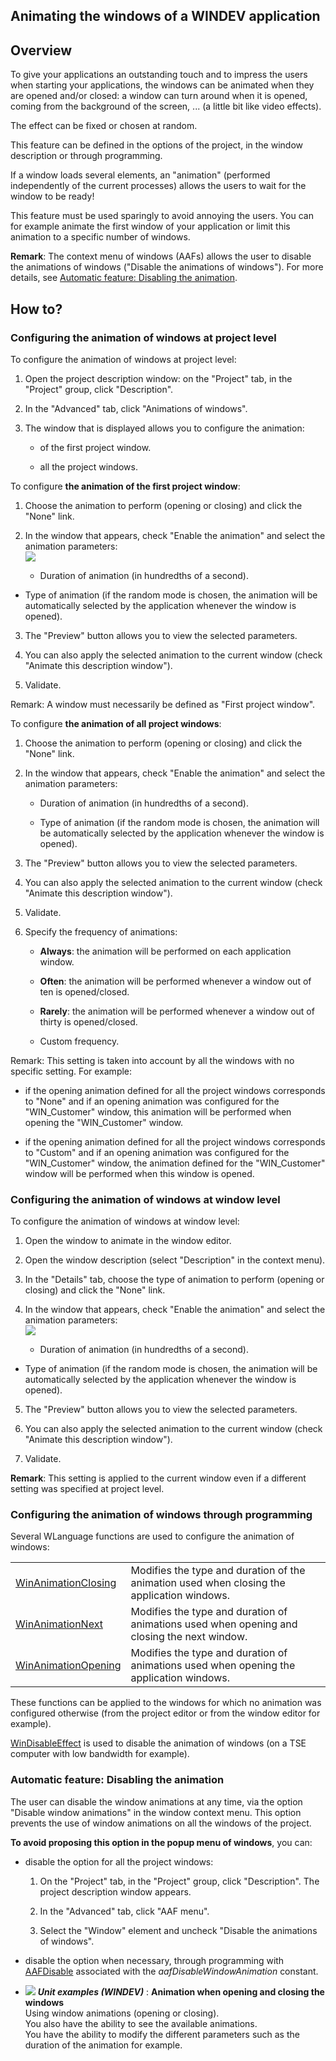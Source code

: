 


## Animating the windows of a WINDEV application
			



<a name="NOTE1"></a>
<a name="NOTE1_1"></a>


## Overview
<a name="overview_ELTTEXTE000247"></a>
To give your applications an outstanding touch and to impress the users when starting your applications, the windows can be animated when they are opened and/or closed: a window can turn around when it is opened, coming from the background of the screen, ... (a little bit like video effects).

The effect can be fixed or chosen at random.

This feature can be defined in the options of the project, in the window description or through programming.

If a window loads several elements, an "animation" (performed independently of the current processes) allows the users to wait for the window to be ready!

This feature must be used sparingly to avoid annoying the users. You can for example animate the first window of your application or limit this animation to a specific number of windows.

**Remark**: The context menu of windows (AAFs) allows the user to disable the animations of windows ("Disable the animations of windows"). For more details, see [Automatic feature: Disabling the animation](#NOTE2_4).

<a name="NOTE2"></a>
<a name="NOTE2_1"></a>


## How to?
<a name="how_ELTTEXTE000271"></a>


### Configuring the animation of windows at project level
<a name="configuring_the_animation_windows_project_level_ELTPARAGRAPHE000031"></a>

To configure the animation of windows at project level:

1. Open the project description window: on the "Project" tab, in the "Project" group, click "Description".

2. In the "Advanced" tab, click "Animations of windows".

3. The window that is displayed allows you to configure the animation:

	- of the first project window.

	- all the project windows.







To configure **the animation of the first project window**: 

1. Choose the animation to perform (opening or closing) and click the "None" link.

2. In the window that appears, check "Enable the animation" and select the animation parameters: <br>![](https://doc.pcsoft.fr/en-US/images/image.awp?langid=3&name=Anim_Fenetre2.gif)


	- Duration of animation (in hundredths of a second).

- Type of animation (if the random mode is chosen, the animation will be automatically selected by the application whenever the window is opened).

3. The "Preview" button allows you to view the selected parameters.

4. You can also apply the selected animation to the current window (check "Animate this description window").

5. Validate.


Remark: A window must necessarily be defined as "First project window".

To configure **the animation of all project windows**: 

1. Choose the animation to perform (opening or closing) and click the "None" link.

2. In the window that appears, check "Enable the animation" and select the animation parameters:

	- Duration of animation (in hundredths of a second).

	- Type of animation (if the random mode is chosen, the animation will be automatically selected by the application whenever the window is opened).




3. The "Preview" button allows you to view the selected parameters.

4. You can also apply the selected animation to the current window (check "Animate this description window").

5. Validate.

6. Specify the frequency of animations:

	- **Always**: the animation will be performed on each application window.

	- **Often**: the animation will be performed whenever a window out of ten is opened/closed.

	- **Rarely**: the animation will be performed whenever a window out of thirty is opened/closed.

	- Custom frequency.





Remark: This setting is taken into account by all the windows with no specific setting. For example:

- if the opening animation defined for all the project windows corresponds to "None" and if an opening animation was configured for the "WIN_Customer" window, this animation will be performed when opening the "WIN_Customer" window.

- if the opening animation defined for all the project windows corresponds to "Custom" and if an opening animation was configured for the "WIN_Customer" window, the animation defined for the "WIN_Customer" window will be performed when this window is opened.



<a name="NOTE2_2"></a>


### Configuring the animation of windows at window level
<a name="configuring_the_animation_windows_window_level_ELTPARAGRAPHE000121"></a>

To configure the animation of windows at window level: 

1. Open the window to animate in the window editor.  

2. Open the window description (select "Description" in the context menu).

3. In the "Details" tab, choose the type of animation to perform (opening or closing) and click the "None" link.

4. In the window that appears, check "Enable the animation" and select the animation parameters: <br>![](https://doc.pcsoft.fr/en-US/images/image.awp?langid=3&name=Anim_Fenetre2.gif)


	- Duration of animation (in hundredths of a second).

- Type of animation (if the random mode is chosen, the animation will be automatically selected by the application whenever the window is opened).

5. The "Preview" button allows you to view the selected parameters.

6. You can also apply the selected animation to the current window (check "Animate this description window").

7. Validate.




**Remark**: This setting is applied to the current window even if a different setting was specified at project level.
<a name="NOTE2_3"></a>


### Configuring the animation of windows through programming
<a name="configuring_the_animation_windows_through_programming_ELTPARAGRAPHE000154"></a>Several WLanguage functions are used to configure the animation of windows:



|   |   |
| --- | --- |
| [WinAnimationClosing](../WDLang1/3038050.md) | Modifies the type and duration of the animation used when closing the application windows. |
| [WinAnimationNext](../WDLang1/3038052.md) | Modifies the type and duration of animations used when opening and closing the next window. |
| [WinAnimationOpening](../WDLang1/3038051.md) | Modifies the type and duration of animations used when opening the application windows. |





These functions can be applied to the windows for which no animation was configured otherwise (from the project editor or from the window editor for example).

[WinDisableEffect](../WDLang1/1000017172.md) is used to disable the animation of windows (on a TSE computer with low bandwidth for example).
<a name="NOTE2_4"></a>


### Automatic feature: Disabling the animation
<a name="automatic_feature_disabling_the_animation_ELTPARAGRAPHE000168"></a>

The user can disable the window animations at any time, via the option "Disable window animations" in the window context menu. This option prevents the use of window animations on all the windows of the project. 

**To avoid proposing this option in the popup menu of windows**, you can: 

- disable the option for all the project windows: 

	1. On the "Project" tab, in the "Project" group, click "Description". The project description window appears. 

	2. In the "Advanced" tab, click "AAF menu". 

	3. Select the "Window" element and uncheck "Disable the animations of windows". 




- disable the option when necessary, through programming with [AAFDisable](../WDLang1/1000022018.md) associated with the *aafDisableWindowAnimation* constant.





- ![](https://doc.pcsoft.fr/en-US/images/image.awp?langid=3&name=Animationwhenopeningandclosingthewindows.gif) ***Unit examples (WINDEV)*** : **Animation when opening and closing the windows** <br>Using window animations (opening or closing).<br>You also have the ability to see the available animations. <br>You have the ability to modify the different parameters such as the duration of the animation for example.


